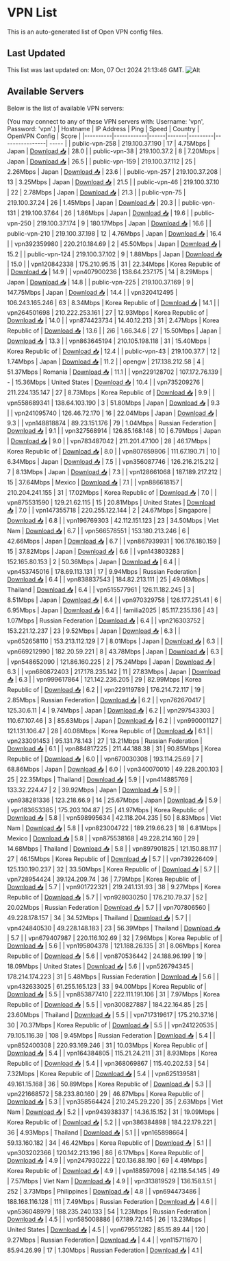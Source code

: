 # VPN List

This is an auto-generated list of Open VPN config files.

## Last Updated

This list was last updated on: Mon, 07 Oct 2024 21:13:46 GMT.
![Alt](https://repobeats.axiom.co/api/embed/186b98318ef1479477931607c1ad7d823f12451f.svg "Repobeats analytics image")

## Available Servers

Below is the list of available VPN servers:

(You may connect to any of these VPN servers with: Username: 'vpn', Password: 'vpn'.)
| Hostname | IP Address | Ping | Speed | Country | OpenVPN Config | Score |
|----------|------------|------|-------|---------|----------------| ----- |
| public-vpn-258 | 219.100.37.190 | 17 | 4.75Mbps | Japan | [Download 📥](./configs/server_0_JP.ovpn) | 28.0 |
| public-vpn-38 | 219.100.37.2 | 8 | 7.20Mbps | Japan | [Download 📥](./configs/server_1_JP.ovpn) | 26.5 |
| public-vpn-159 | 219.100.37.112 | 25 | 2.26Mbps | Japan | [Download 📥](./configs/server_2_JP.ovpn) | 23.6 |
| public-vpn-257 | 219.100.37.208 | 13 | 3.25Mbps | Japan | [Download 📥](./configs/server_3_JP.ovpn) | 21.5 |
| public-vpn-46 | 219.100.37.10 | 22 | 2.78Mbps | Japan | [Download 📥](./configs/server_4_JP.ovpn) | 21.3 |
| public-vpn-75 | 219.100.37.24 | 26 | 1.45Mbps | Japan | [Download 📥](./configs/server_5_JP.ovpn) | 20.3 |
| public-vpn-131 | 219.100.37.64 | 26 | 1.86Mbps | Japan | [Download 📥](./configs/server_6_JP.ovpn) | 19.6 |
| public-vpn-250 | 219.100.37.174 | 9 | 180.17Mbps | Japan | [Download 📥](./configs/server_7_JP.ovpn) | 16.6 |
| public-vpn-210 | 219.100.37.198 | 12 | 4.76Mbps | Japan | [Download 📥](./configs/server_8_JP.ovpn) | 16.4 |
| vpn392359980 | 220.210.184.69 | 2 | 45.50Mbps | Japan | [Download 📥](./configs/server_9_JP.ovpn) | 15.2 |
| public-vpn-124 | 219.100.37.102 | 9 | 1.88Mbps | Japan | [Download 📥](./configs/server_10_JP.ovpn) | 15.0 |
| vpn120842338 | 175.210.95.15 | 31 | 22.34Mbps | Korea Republic of | [Download 📥](./configs/server_11_KR.ovpn) | 14.9 |
| vpn407900236 | 138.64.237.175 | 14 | 8.29Mbps | Japan | [Download 📥](./configs/server_12_JP.ovpn) | 14.8 |
| public-vpn-225 | 219.100.37.169 | 9 | 147.75Mbps | Japan | [Download 📥](./configs/server_13_JP.ovpn) | 14.4 |
| vpn320412495 | 106.243.165.246 | 63 | 8.34Mbps | Korea Republic of | [Download 📥](./configs/server_14_KR.ovpn) | 14.1 |
| vpn264501698 | 210.222.253.161 | 27 | 12.93Mbps | Korea Republic of | [Download 📥](./configs/server_15_KR.ovpn) | 14.0 |
| vpn874423734 | 14.40.12.213 | 31 | 2.47Mbps | Korea Republic of | [Download 📥](./configs/server_16_KR.ovpn) | 13.6 |
| 2i6 | 1.66.34.6 | 27 | 15.50Mbps | Japan | [Download 📥](./configs/server_17_JP.ovpn) | 13.3 |
| vpn863645194 | 210.105.198.118 | 31 | 15.40Mbps | Korea Republic of | [Download 📥](./configs/server_18_KR.ovpn) | 12.4 |
| public-vpn-43 | 219.100.37.7 | 12 | 1.74Mbps | Japan | [Download 📥](./configs/server_19_JP.ovpn) | 11.2 |
| opengw | 217.138.212.58 | 4 | 51.37Mbps | Romania | [Download 📥](./configs/server_20_RO.ovpn) | 11.1 |
| vpn229128702 | 107.172.76.139 | - | 15.36Mbps | United States | [Download 📥](./configs/server_21_US.ovpn) | 10.4 |
| vpn735209276 | 211.224.135.147 | 27 | 8.73Mbps | Korea Republic of | [Download 📥](./configs/server_22_KR.ovpn) | 9.9 |
| vpn558689341 | 138.64.103.190 | 3 | 51.80Mbps | Japan | [Download 📥](./configs/server_23_JP.ovpn) | 9.3 |
| vpn241095740 | 126.46.72.170 | 16 | 22.04Mbps | Japan | [Download 📥](./configs/server_24_JP.ovpn) | 9.3 |
| vpn148818874 | 89.23.151.176 | 79 | 1.04Mbps | Russian Federation | [Download 📥](./configs/server_25_RU.ovpn) | 9.1 |
| vpn327568914 | 126.85.168.148 | 10 | 6.79Mbps | Japan | [Download 📥](./configs/server_26_JP.ovpn) | 9.0 |
| vpn783487042 | 211.201.47.100 | 28 | 46.17Mbps | Korea Republic of | [Download 📥](./configs/server_27_KR.ovpn) | 8.0 |
| vpn807659806 | 111.67.190.71 | 10 | 6.34Mbps | Japan | [Download 📥](./configs/server_28_JP.ovpn) | 7.5 |
| vpn356087746 | 126.216.215.212 | 7 | 8.13Mbps | Japan | [Download 📥](./configs/server_29_JP.ovpn) | 7.3 |
| vpn128661068 | 187.189.217.212 | 15 | 37.64Mbps | Mexico | [Download 📥](./configs/server_30_MX.ovpn) | 7.1 |
| vpn886618157 | 210.204.241.155 | 31 | 17.02Mbps | Korea Republic of | [Download 📥](./configs/server_31_KR.ovpn) | 7.0 |
| vpn875531590 | 129.21.62.115 | 15 | 20.81Mbps | United States | [Download 📥](./configs/server_32_US.ovpn) | 7.0 |
| vpn147355718 | 220.255.122.144 | 2 | 24.67Mbps | Singapore | [Download 📥](./configs/server_33_SG.ovpn) | 6.8 |
| vpn196769303 | 42.112.151.123 | 23 | 34.50Mbps | Viet Nam | [Download 📥](./configs/server_34_VN.ovpn) | 6.7 |
| vpn566578551 | 153.180.213.246 | 6 | 42.66Mbps | Japan | [Download 📥](./configs/server_35_JP.ovpn) | 6.7 |
| vpn867939931 | 106.176.180.159 | 15 | 37.82Mbps | Japan | [Download 📥](./configs/server_36_JP.ovpn) | 6.6 |
| vpn143803283 | 152.165.80.153 | 2 | 50.36Mbps | Japan | [Download 📥](./configs/server_37_JP.ovpn) | 6.4 |
| vpn453745016 | 178.69.113.131 | 17 | 9.94Mbps | Russian Federation | [Download 📥](./configs/server_38_RU.ovpn) | 6.4 |
| vpn838837543 | 184.82.213.111 | 25 | 49.08Mbps | Thailand | [Download 📥](./configs/server_39_TH.ovpn) | 6.4 |
| vpn515577961 | 126.11.182.245 | 3 | 8.51Mbps | Japan | [Download 📥](./configs/server_40_JP.ovpn) | 6.4 |
| vpn970329758 | 126.177.251.41 | 6 | 6.95Mbps | Japan | [Download 📥](./configs/server_41_JP.ovpn) | 6.4 |
| familia2025 | 85.117.235.136 | 43 | 1.07Mbps | Russian Federation | [Download 📥](./configs/server_42_RU.ovpn) | 6.4 |
| vpn216303752 | 153.221.12.237 | 23 | 9.52Mbps | Japan | [Download 📥](./configs/server_43_JP.ovpn) | 6.3 |
| vpn652658110 | 153.213.112.129 | 7 | 8.01Mbps | Japan | [Download 📥](./configs/server_44_JP.ovpn) | 6.3 |
| vpn669212990 | 182.20.59.221 | 8 | 43.78Mbps | Japan | [Download 📥](./configs/server_45_JP.ovpn) | 6.3 |
| vpn548652090 | 121.86.160.225 | 2 | 75.24Mbps | Japan | [Download 📥](./configs/server_46_JP.ovpn) | 6.3 |
| vpn680872403 | 217.178.235.142 | 11 | 27.83Mbps | Japan | [Download 📥](./configs/server_47_JP.ovpn) | 6.3 |
| vpn999617864 | 121.142.236.205 | 29 | 82.99Mbps | Korea Republic of | [Download 📥](./configs/server_48_KR.ovpn) | 6.2 |
| vpn229119789 | 176.214.72.117 | 19 | 2.85Mbps | Russian Federation | [Download 📥](./configs/server_49_RU.ovpn) | 6.2 |
| vpn762670417 | 125.30.6.11 | 4 | 9.74Mbps | Japan | [Download 📥](./configs/server_50_JP.ovpn) | 6.2 |
| vpn297543303 | 110.67.107.46 | 3 | 85.63Mbps | Japan | [Download 📥](./configs/server_51_JP.ovpn) | 6.2 |
| vpn990001127 | 121.131.106.47 | 28 | 40.08Mbps | Korea Republic of | [Download 📥](./configs/server_52_KR.ovpn) | 6.1 |
| vpn233091453 | 95.131.78.143 | 27 | 13.21Mbps | Russian Federation | [Download 📥](./configs/server_53_RU.ovpn) | 6.1 |
| vpn884817225 | 211.44.188.38 | 31 | 90.85Mbps | Korea Republic of | [Download 📥](./configs/server_54_KR.ovpn) | 6.0 |
| vpn670030308 | 193.114.25.69 | 7 | 68.86Mbps | Japan | [Download 📥](./configs/server_55_JP.ovpn) | 6.0 |
| vpn340070010 | 49.228.200.103 | 25 | 22.35Mbps | Thailand | [Download 📥](./configs/server_56_TH.ovpn) | 5.9 |
| vpn414885769 | 133.32.224.47 | 2 | 39.92Mbps | Japan | [Download 📥](./configs/server_57_JP.ovpn) | 5.9 |
| vpn938281336 | 123.218.66.9 | 14 | 25.67Mbps | Japan | [Download 📥](./configs/server_58_JP.ovpn) | 5.9 |
| vpn183653385 | 175.203.104.87 | 25 | 41.97Mbps | Korea Republic of | [Download 📥](./configs/server_59_KR.ovpn) | 5.8 |
| vpn598995634 | 42.118.204.235 | 50 | 8.83Mbps | Viet Nam | [Download 📥](./configs/server_60_VN.ovpn) | 5.8 |
| vpn823004722 | 189.219.66.23 | 18 | 6.81Mbps | Mexico | [Download 📥](./configs/server_61_MX.ovpn) | 5.8 |
| vpn875538168 | 49.228.214.160 | 29 | 14.68Mbps | Thailand | [Download 📥](./configs/server_62_TH.ovpn) | 5.8 |
| vpn897901825 | 121.150.88.117 | 27 | 46.15Mbps | Korea Republic of | [Download 📥](./configs/server_63_KR.ovpn) | 5.7 |
| vpn739226409 | 125.130.190.237 | 32 | 33.50Mbps | Korea Republic of | [Download 📥](./configs/server_64_KR.ovpn) | 5.7 |
| vpn728954424 | 39.124.209.74 | 36 | 7.79Mbps | Korea Republic of | [Download 📥](./configs/server_65_KR.ovpn) | 5.7 |
| vpn901722321 | 219.241.131.93 | 38 | 9.27Mbps | Korea Republic of | [Download 📥](./configs/server_66_KR.ovpn) | 5.7 |
| vpn928030250 | 176.210.79.37 | 52 | 20.02Mbps | Russian Federation | [Download 📥](./configs/server_67_RU.ovpn) | 5.7 |
| vpn707806560 | 49.228.178.157 | 34 | 34.52Mbps | Thailand | [Download 📥](./configs/server_68_TH.ovpn) | 5.7 |
| vpn424840530 | 49.228.148.183 | 23 | 56.39Mbps | Thailand | [Download 📥](./configs/server_69_TH.ovpn) | 5.7 |
| vpn679407987 | 220.116.102.69 | 32 | 7.96Mbps | Korea Republic of | [Download 📥](./configs/server_70_KR.ovpn) | 5.6 |
| vpn195804378 | 121.188.26.135 | 31 | 8.06Mbps | Korea Republic of | [Download 📥](./configs/server_71_KR.ovpn) | 5.6 |
| vpn870536442 | 24.188.96.199 | 19 | 18.09Mbps | United States | [Download 📥](./configs/server_72_US.ovpn) | 5.6 |
| vpn526794345 | 178.214.174.223 | 31 | 5.48Mbps | Russian Federation | [Download 📥](./configs/server_73_RU.ovpn) | 5.6 |
| vpn432633025 | 61.255.165.123 | 33 | 94.00Mbps | Korea Republic of | [Download 📥](./configs/server_74_KR.ovpn) | 5.5 |
| vpn853877410 | 222.111.191.106 | 31 | 7.97Mbps | Korea Republic of | [Download 📥](./configs/server_75_KR.ovpn) | 5.5 |
| vpn300827887 | 184.22.164.85 | 25 | 23.60Mbps | Thailand | [Download 📥](./configs/server_76_TH.ovpn) | 5.5 |
| vpn717319617 | 175.210.37.16 | 30 | 70.37Mbps | Korea Republic of | [Download 📥](./configs/server_77_KR.ovpn) | 5.5 |
| vpn241220535 | 79.105.116.39 | 108 | 9.45Mbps | Russian Federation | [Download 📥](./configs/server_78_RU.ovpn) | 5.4 |
| vpn852400308 | 220.93.169.246 | 31 | 10.03Mbps | Korea Republic of | [Download 📥](./configs/server_79_KR.ovpn) | 5.4 |
| vpn164384805 | 115.21.24.211 | 31 | 8.93Mbps | Korea Republic of | [Download 📥](./configs/server_80_KR.ovpn) | 5.4 |
| vpn368069867 | 115.40.202.53 | 54 | 7.32Mbps | Korea Republic of | [Download 📥](./configs/server_81_KR.ovpn) | 5.4 |
| vpn625139581 | 49.161.15.168 | 36 | 50.89Mbps | Korea Republic of | [Download 📥](./configs/server_82_KR.ovpn) | 5.3 |
| vpn221668572 | 58.233.80.160 | 29 | 46.87Mbps | Korea Republic of | [Download 📥](./configs/server_83_KR.ovpn) | 5.3 |
| vpn358564424 | 210.245.29.220 | 35 | 2.63Mbps | Viet Nam | [Download 📥](./configs/server_84_VN.ovpn) | 5.2 |
| vpn943938337 | 14.36.15.152 | 31 | 19.09Mbps | Korea Republic of | [Download 📥](./configs/server_85_KR.ovpn) | 5.2 |
| vpn386384898 | 184.22.179.221 | 36 | 4.93Mbps | Thailand | [Download 📥](./configs/server_86_TH.ovpn) | 5.1 |
| vpn165898664 | 59.13.160.182 | 34 | 46.42Mbps | Korea Republic of | [Download 📥](./configs/server_87_KR.ovpn) | 5.1 |
| vpn303202366 | 120.142.213.196 | 86 | 6.17Mbps | Korea Republic of | [Download 📥](./configs/server_88_KR.ovpn) | 4.9 |
| vpn247930222 | 120.136.88.190 | 69 | 4.49Mbps | Korea Republic of | [Download 📥](./configs/server_89_KR.ovpn) | 4.9 |
| vpn188597098 | 42.118.54.145 | 49 | 7.57Mbps | Viet Nam | [Download 📥](./configs/server_90_VN.ovpn) | 4.9 |
| vpn313819529 | 136.158.1.51 | 252 | 3.73Mbps | Philippines | [Download 📥](./configs/server_91_PH.ovpn) | 4.8 |
| vpn694473486 | 188.168.116.128 | 111 | 7.49Mbps | Russian Federation | [Download 📥](./configs/server_92_RU.ovpn) | 4.6 |
| vpn536048979 | 188.235.240.133 | 54 | 1.23Mbps | Russian Federation | [Download 📥](./configs/server_93_RU.ovpn) | 4.5 |
| vpn585008886 | 67.189.72.145 | 26 | 13.23Mbps | United States | [Download 📥](./configs/server_94_US.ovpn) | 4.5 |
| vpn679551282 | 85.15.89.44 | 120 | 9.27Mbps | Russian Federation | [Download 📥](./configs/server_95_RU.ovpn) | 4.4 |
| vpn115711670 | 85.94.26.99 | 17 | 1.30Mbps | Russian Federation | [Download 📥](./configs/server_96_RU.ovpn) | 4.1 |
